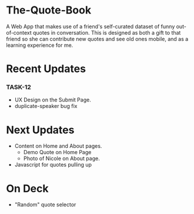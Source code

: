 # The-Quote-Book
A Web App that makes use of a friend's self-curated dataset of funny out-of-context quotes in conversation. This is designed as both a gift to that friend so she can contribute new quotes and see old ones mobile, and as a learning experience for me.




# Recent Updates

### TASK-12
- UX Design on the Submit Page.
- duplicate-speaker bug fix


# Next Updates
- Content on Home and About pages.
  - Demo Quote on Home Page
  - Photo of Nicole on About page.
- Javascript for quotes pulling up

# On Deck
- "Random" quote selector

